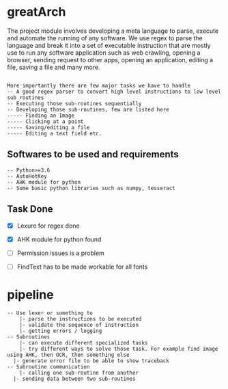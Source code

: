 # greatArch
The project module involves developing a meta language to parse, execute and automate the running of any software. We use regex to parse the language
and break it into a set of executable instruction that are mostly use to run any software application such as web crawling, opening a browser,
sending request to other apps, opening an application, editing a file, saving a file and many more.
```

More importantly there are few major tasks we have to handle
-- A good regex parser to convert high level instructions to low level sub routines
-- Executing those sub-routines sequentially
-- Developing those sub-routines, few are listed here
----- Finding an Image
----- Clicking at a point
----- Saving/editing a file
----- Editing a text field etc.

```


## Softwares to be used and requirements

```
-- Python>=3.6
-- AutoHotKey
-- AHK module for python
-- Some basic python libraries such as numpy, tesseract
```

## Task Done
- [x] Lexure for regex done
- [x] AHK module for python found
- [ ] Permission issues is a problem
- [ ] FindText has to be made workable for all fonts




# pipeline
```
-- Use lexer or something to
	|- parse the instructions to be executed
	|- validate the sequence of instruction
	|- getting errors / logging
-- Subroutines
	|- can execute different specialized tasks
	|- try different ways to solve those task. For example find image using AHK, then OCR, then something else
  |- generate error file to be able to show traceback
-- Subroutine communication
	|- calling one sub-routine from another
  |- sending data between two sub-routines



```
